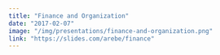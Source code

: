 ```yaml
---
title: "Finance and Organization"
date: "2017-02-07"
image: "/img/presentations/finance-and-organization.png"
link: "https://slides.com/arebe/finance"
---
```

